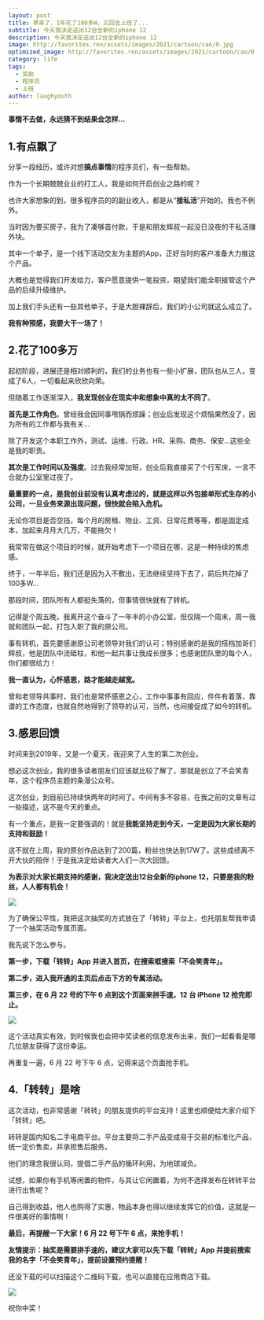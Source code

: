 ```yaml
---
layout: post
title: 草率了，1年花了100多W，又回去上班了...
subtitle: 今天我决定送出12台全新的iphone 12
description: 今天我决定送出12台全新的iphone 12
image: http://favorites.ren/assets/images/2021/cartoon/cao/0.jpg
optimized_image: http://favorites.ren/assets/images/2021/cartoon/cao/0.jpg
category: life
tags:
  - 奖励
  - 程序员
  - 上班
author: laughyouth
---
```



**事情不去做，永远猜不到结果会怎样...**

## 1.有点飘了

分享一段经历，或许对想**搞点事情**的程序员们，有一些帮助。

作为一个长期兢兢业业的打工人，我是如何开启创业之路的呢？

也许大家想象的到，很多程序员的的副业收入，都是从“**接私活**”开始的。我也不例外。

当时因为要买房子，我为了凑够首付款，于是和朋友辉叔一起没日没夜的干私活赚外块。

其中一个单子，是一个线下活动交友为主题的App，正好当时的客户准备大力推这个产品。

大概也是觉得我们开发给力，客户愿意提供一笔投资，期望我们能全职接管这个产品的后续升级维护。

加上我们手头还有一些其他单子，于是大胆裸辞后，我们的小公司就这么成立了。

**我有种预感，我要大干一场了！**

## 2.花了100多万

起初阶段，进展还是相对顺利的，我们的业务也有一些小扩展，团队也从三人，变成了6人，一切看起来欣欣向荣。

但随着工作逐渐深入，**我发现创业在现实中和想象中真的太不同了**。

**首先是工作角色**。曾经我会因同事甩锅而烦躁；创业后发现这个烦恼果然没了，因为所有的工作都与我有关...

除了开发这个本职工作外，测试、运维、行政、HR、采购、商务、保安...这些全是我的职责。

**其次是工作时间以及强度**。过去我经常加班，创业后我直接买了个行军床，一言不合就办公室里过夜了。

**最重要的一点，是我创业前没有认真考虑过的，就是这样以外包接单形式生存的小公司，一旦业务来源出现问题，很快就会陷入危机。**

无论你项目是否空挡，每个月的房租、物业、工资、日常花费等等，都是固定成本，加起来月月大几万，不能拖欠！

我常常在做这个项目的时候，就开始考虑下一个项目在哪，这是一种持续的焦虑感。

终于，一年半后，我们还是因为入不敷出，无法继续坚持下去了，前后共花掉了100多W...

那段时间，团队所有人都挺失落的，但事情很快就有了转机。

记得是个周五晚，我离开这个奋斗了一年半的小办公室，但仅隔一个周末，周一我就和团队一起，打包入职了我的原公司。

事有转机，首先要感谢原公司老领导对我们的认可；特别感谢的是我的搭档加哥们辉叔，他是团队中流砥柱，和他一起共事让我成长很多；也感谢团队里的每个人，你们都很给力！

**我一直认为，心怀感恩，路才能越走越宽。**

曾和老领导共事时，我们也是常怀感恩之心，工作中事事有回应，件件有着落，靠谱的工作态度，也就自然地得到了领导的认可，当然，也间接促成了如今的转机。

## 3.感恩回馈

时间来到2019年，又是一个夏天，我迎来了人生的第二次创业。

想必这次创业，我的很多读者朋友们应该就比较了解了，那就是创立了不会笑青年，这个程序员主题的条漫公众号。

这次创业，到目前已持续快两年的时间了。中间有多不容易，在我之前的文章有过一些描述，这不是今天的重点。

有一个重点，是我一定要强调的！就是**我能坚持走到今天，一定是因为大家长期的支持和鼓励！**

这不就在上周，我的原创作品达到了200篇，粉丝也快达到17W了。这些成绩离不开大伙的陪伴！于是我决定给读者大人们一次大回馈。

**为表示对大家长期支持的感谢，我决定送出12台全新的iphone 12，只要是我的粉丝，人人都有机会！**

![](http://favorites.ren/assets/images/2021/cartoon/cao/640.png)

为了确保公平性，我把这次抽奖的方式放在了「转转」平台上，也托朋友帮我申请了一个抽奖活动专属页面。

我先说下怎么参与。

**第一步，下载「转转」App 并进入首页，在搜索框搜索「不会笑青年」。**

**第二步，进入我开通的主页后点击下方的专属活动。**

**第三步，在 6 月 22 号的下午 6 点到这个页面来拼手速，12 台 iPhone 12 抢完即止。**

![](http://favorites.ren/assets/images/2021/cartoon/cao/640-1.png)

这个活动真实有效，到时候我也会把中奖读者的信息发布出来，我们一起看看是哪几位朋友获得了这份幸运。

再重复一遍，6 月 22 号下午 6 点，记得来这个页面抢手机。

## 4.「转转」是啥

这次活动，也非常感谢「转转」的朋友提供的平台支持！这里也顺便给大家介绍下「转转」吧。

转转是国内知名二手电商平台。平台主要将二手产品变成易于交易的标准化产品，统一定价售卖，并承担售后服务。

他们的理念我很认同，提倡二手产品的循环利用，为地球减负。

试想，如果你有手机等闲置的物件，与其让它闲置着，为何不选择发布在转转平台进行出售呢？

自己得到收益，他人也购得了实惠，物品本身也得以继续发挥它的价值，这就是一件很美好的事情啊！

**最后，再提醒一下大家！6 月 22 号下午 6 点，来抢手机！**

**友情提示：抽奖是需要拼手速的，建议大家可以先下载「转转」App 并提前搜索我的名字「不会笑青年」，提前设置预约提醒！**

还没下载的可以扫描这个二维码下载，也可以直接在应用商店下载。

![](http://favorites.ren/assets/images/2021/cartoon/cao/640-2.png)

祝你中奖！






